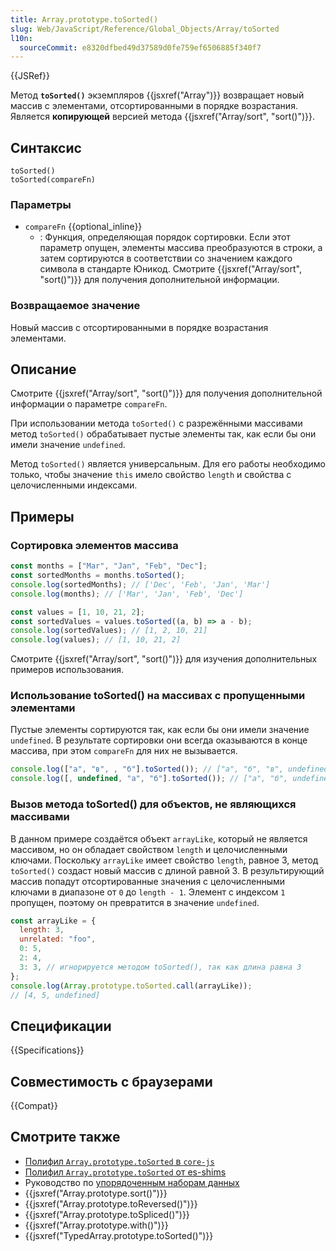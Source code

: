 ```yaml
---
title: Array.prototype.toSorted()
slug: Web/JavaScript/Reference/Global_Objects/Array/toSorted
l10n:
  sourceCommit: e8320dfbed49d37589d0fe759ef6506885f340f7
---
```


{{JSRef}}

Метод **`toSorted()`** экземпляров {{jsxref("Array")}} возвращает новый массив с элементами, отсортированными в порядке возрастания. Является **копирующей** версией метода {{jsxref("Array/sort", "sort()")}}.

## Синтаксис

```js-nolint
toSorted()
toSorted(compareFn)
```

### Параметры

- `compareFn` {{optional_inline}}
  - : Функция, определяющая порядок сортировки. Если этот параметр опущен, элементы массива преобразуются в строки, а затем сортируются в соответствии со значением каждого символа в стандарте Юникод. Смотрите {{jsxref("Array/sort", "sort()")}} для получения дополнительной информации.

### Возвращаемое значение

Новый массив с отсортированными в порядке возрастания элементами.

## Описание

Смотрите {{jsxref("Array/sort", "sort()")}} для получения дополнительной информации о параметре `compareFn`.

При использовании метода `toSorted()` с разрежёнными массивами метод `toSorted()` обрабатывает пустые элементы так, как если бы они имели значение `undefined`.

Метод `toSorted()` является универсальным. Для его работы необходимо только, чтобы значение `this` имело свойство `length` и свойства с целочисленными индексами.

## Примеры

### Сортировка элементов массива

```js
const months = ["Mar", "Jan", "Feb", "Dec"];
const sortedMonths = months.toSorted();
console.log(sortedMonths); // ['Dec', 'Feb', 'Jan', 'Mar']
console.log(months); // ['Mar', 'Jan', 'Feb', 'Dec']

const values = [1, 10, 21, 2];
const sortedValues = values.toSorted((a, b) => a - b);
console.log(sortedValues); // [1, 2, 10, 21]
console.log(values); // [1, 10, 21, 2]
```

Смотрите {{jsxref("Array/sort", "sort()")}} для изучения дополнительных примеров использования.

### Использование toSorted() на массивах с пропущенными элементами

Пустые элементы сортируются так, как если бы они имели значение `undefined`. В результате сортировки они всегда оказываются в конце массива, при этом `compareFn` для них не вызывается.

```js
console.log(["а", "в", , "б"].toSorted()); // ["а", "б", "в", undefined]
console.log([, undefined, "а", "б"].toSorted()); // ["а", "б", undefined, undefined]
```

### Вызов метода toSorted() для объектов, не являющихся массивами

В данном примере создаётся объект `arrayLike`, который не является массивом, но он обладает свойством `length` и целочисленными ключами. Поскольку `arrayLike` имеет свойство `length`, равное 3, метод `toSorted()` создаст новый массив с длиной равной 3. В результирующий массив попадут отсортированные значения с целочисленными ключами в диапазоне от `0` до `length - 1`. Элемент с индексом `1` пропущен, поэтому он превратится в значение `undefined`.

```js
const arrayLike = {
  length: 3,
  unrelated: "foo",
  0: 5,
  2: 4,
  3: 3, // игнорируется методом toSorted(), так как длина равна 3
};
console.log(Array.prototype.toSorted.call(arrayLike));
// [4, 5, undefined]
```

## Спецификации

{{Specifications}}

## Совместимость с браузерами

{{Compat}}

## Смотрите также

- [Полифил `Array.prototype.toSorted` в `core-js`](https://github.com/zloirock/core-js#change-array-by-copy)
- [Полифил `Array.prototype.toSorted` от es-shims](https://www.npmjs.com/package/array.prototype.tosorted)
- Руководство по [упорядоченным наборам данных](/ru/docs/Web/JavaScript/Guide/Indexed_collections)
- {{jsxref("Array.prototype.sort()")}}
- {{jsxref("Array.prototype.toReversed()")}}
- {{jsxref("Array.prototype.toSpliced()")}}
- {{jsxref("Array.prototype.with()")}}
- {{jsxref("TypedArray.prototype.toSorted()")}}
